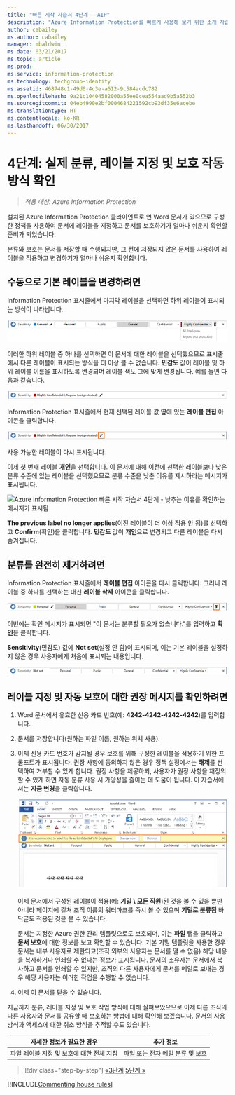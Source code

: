 ```yaml
---
title: "빠른 시작 자습서 4단계 - AIP"
description: "Azure Information Protection를 빠르게 사용해 보기 위한 소개 자습서 4단계 - 레이블 지정 및 보호 작동 방식 확인"
author: cabailey
ms.author: cabailey
manager: mbaldwin
ms.date: 03/21/2017
ms.topic: article
ms.prod: 
ms.service: information-protection
ms.technology: techgroup-identity
ms.assetid: 468748c1-49d6-4c3e-a612-9c584acdc782
ms.openlocfilehash: 9a21c10404582000a55ee0cea554aad9b5a552b3
ms.sourcegitcommit: 04eb4990e2bf0004684221592cb93df35e6acebe
ms.translationtype: HT
ms.contentlocale: ko-KR
ms.lasthandoff: 06/30/2017
---
```

# <a name="step-4-see-classification-labeling-and-protection-in-action"></a>4단계: 실제 분류, 레이블 지정 및 보호 작동 방식 확인 

>*적용 대상: Azure Information Protection*

설치된 Azure Information Protection 클라이언트로 연 Word 문서가 있으므로 구성한 정책을 사용하여 문서에 레이블을 지정하고 문서를 보호하기가 얼마나 쉬운지 확인할 준비가 되었습니다.

분류와 보호는 문서를 저장할 때 수행되지만, 그 전에 저장되지 않은 문서를 사용하여 레이블을 적용하고 변경하기가 얼마나 쉬운지 확인합니다.

## <a name="to-manually-change-our-default-label"></a>수동으로 기본 레이블을 변경하려면

Information Protection 표시줄에서 마지막 레이블을 선택하면 하위 레이블이 표시되는 방식이 나타납니다.

![Azure Information Protection 빠른 시작 자습서 4단계 - 하위 레이블 선택](../media/info-protect-sub-labelsv2.png)

이러한 하위 레이블 중 하나를 선택하면 이 문서에 대한 레이블을 선택했으므로 표시줄에서 다른 레이블이 표시되는 방식을 더 이상 볼 수 없습니다. **민감도** 값이 레이블 및 하위 레이블 이름을 표시하도록 변경되며 레이블 색도 그에 맞게 변경됩니다. 예를 들면 다음과 같습니다.

![Azure Information Protection 빠른 시작 자습서 4단계 - 하위 레이블이 선택됨](../media/info-protect-sub-label-selectedv2.png)

Information Protection 표시줄에서 현재 선택된 레이블 값 옆에 있는 **레이블 편집** 아이콘을 클릭합니다.

![Azure Information Protection 빠른 시작 자습서 4단계 - 레이블 편집 아이콘](../media/info-protect-edit-label-selectedv2.png)

사용 가능한 레이블이 다시 표시됩니다.

이제 첫 번째 레이블 **개인**을 선택합니다. 이 문서에 대해 이전에 선택한 레이블보다 낮은 분류 수준에 있는 레이블을 선택했으므로 분류 수준을 낮춘 이유를 제시하라는 메시지가 표시됩니다.

![Azure Information Protection 빠른 시작 자습서 4단계 - 낮추는 이유를 확인하는 메시지가 표시됨](../media/info-protect-lower-justification.png)

**The previous label no longer applies**(이전 레이블이 더 이상 적용 안 됨)를 선택하고 **Confirm**(확인)을 클릭합니다. **민감도** 값이 **개인**으로 변경되고 다른 레이블은 다시 숨겨집니다.

## <a name="to-remove-the-classification-completely"></a>분류를 완전히 제거하려면

Information Protection 표시줄에서 **레이블 편집** 아이콘을 다시 클릭합니다. 그러나 레이블 중 하나를 선택하는 대신 **레이블 삭제** 아이콘을 클릭합니다.

![Azure Information Protection 빠른 시작 자습서 4단계 - 삭제 아이콘](../media/delete-icon-from-personalv2.png)

이번에는 확인 메시지가 표시되면 "이 문서는 분류할 필요가 없습니다."를 입력하고 **확인**을 클릭합니다.  

**Sensitivity**(민감도) 값에 **Not set**(설정 안 함)이 표시되며, 이는 기본 레이블을 설정하지 않은 경우 사용자에게 처음에 표시되는 내용입니다.

![Azure Information Protection 빠른 시작 자습서 4단계 - 분류 제거](../media/sensitivity-not-setv2.png)


## <a name="to-see-a-recommendation-prompt-for-labeling-and-automatic-protection"></a>레이블 지정 및 자동 보호에 대한 권장 메시지를 확인하려면

1. Word 문서에서 유효한 신용 카드 번호(예: **4242-4242-4242-4242**)를 입력합니다. 

2. 문서를 저장합니다(원하는 파일 이름, 원하는 위치 사용). 

3. 이제 신용 카드 번호가 감지될 경우 보호를 위해 구성한 레이블을 적용하기 위한 프롬프트가 표시됩니다. 권장 사항에 동의하지 않은 경우 정책 설정에서는 **해제**를 선택하여 거부할 수 있게 합니다. 권장 사항을 제공하되, 사용자가 권장 사항을 재정의할 수 있게 하면 자동 분류 사용 시 가양성을 줄이는 데 도움이 됩니다. 이 자습서에서는 **지금 변경**을 클릭합니다.

    ![Azure Information Protection 빠른 시작 자습서 4단계 - 권장 메시지](../media/change-nowv2.png)

    이제 문서에서 구성된 레이블이 적용(예: **기밀 \ 모든 직원**)된 것을 볼 수 있을 뿐만 아니라 페이지에 걸쳐 조직 이름의 워터마크를 즉시 볼 수 있으며 **기밀로 분류됨** 바닥글도 적용된 것을 볼 수 있습니다. 

    문서는 지정한 Azure 권한 관리 템플릿으로도 보호되며, 이는 **파일** 탭을 클릭하고 **문서 보호**에 대한 정보를 보고 확인할 수 있습니다. 기본 기밀 템플릿을 사용한 경우 문서는 내부 사용자로 제한되고(조직 외부의 사용자는 문서를 열 수 없음) 해당 내용을 복사하거나 인쇄할 수 없다는 정보가 표시됩니다. 문서의 소유자는 문서에서 복사하고 문서를 인쇄할 수 있지만, 조직의 다른 사용자에게 문서를 메일로 보내는 경우 해당 사용자는 이러한 작업을 수행할 수 없습니다.

4. 이제 이 문서를 닫을 수 있습니다.

지금까지 분류, 레이블 지정 및 보호 작업 방식에 대해 살펴보았으므로 이제 다른 조직의 다른 사용자와 문서를 공유할 때 보호하는 방법에 대해 확인해 보겠습니다. 문서의 사용 방식과 액세스에 대한 취소 방식을 추적할 수도 있습니다.

|자세한 정보가 필요한 경우|추가 정보|
|--------------------------------|--------------------------|
|파일 레이블 지정 및 보호에 대한 전체 지침 |[파일 또는 전자 메일 분류 및 보호](../rms-client/client-classify-protect.md)|





>[!div class="step-by-step"]
[&#171;3단계](infoprotect-tutorial-step3.md)
[5단계 &#187;](infoprotect-tutorial-step5.md)

[!INCLUDE[Commenting house rules](../includes/houserules.md)]